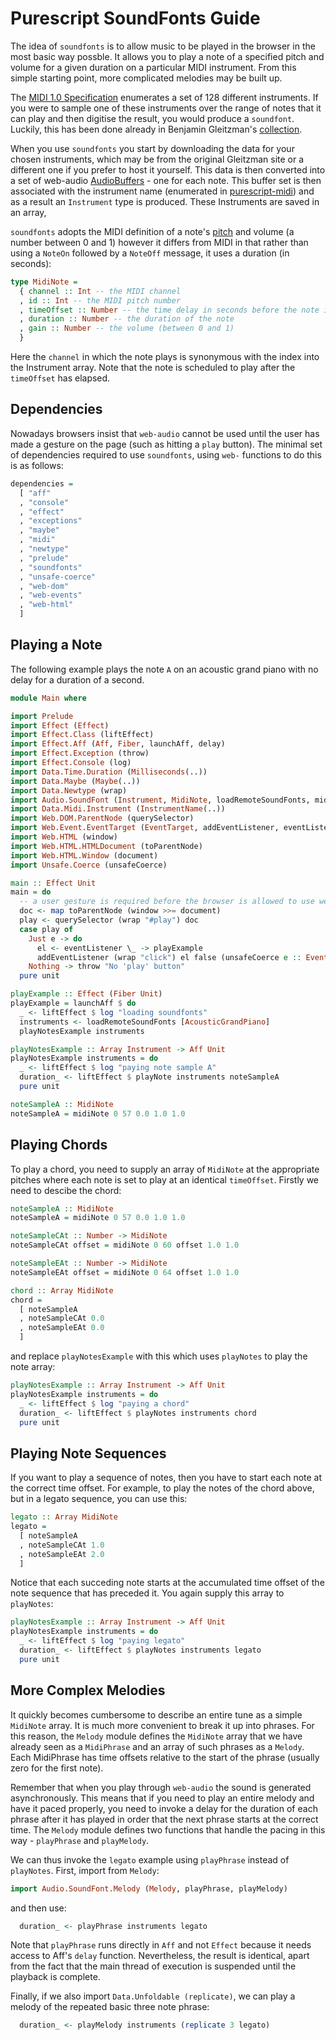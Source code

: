 # Purescript SoundFonts Guide

The idea of ```soundfonts``` is to allow music to be played in the browser in the most basic way possble.  It allows you to play a note of a specified pitch and volume for a given duration on a particular MIDI instrument.  From this simple starting point, more complicated melodies may be built up. 

The [MIDI 1.0 Specification](https://www.midi.org/specifications/midi1-specifications) enumerates a set of 128 different instruments.  If you were to sample one of these instruments over the range of notes that it can play and then digitise the result, you would produce a ```soundfont```.  Luckily, this has been done already in Benjamin Gleitzman's [collection](https://github.com/gleitz/midi-js-soundfonts).

When you use ```soundfonts``` you start by downloading the data for your chosen instruments, which may be from the original Gleitzman site or a different one if you prefer to host it yourself.  This data is then converted into a set of web-audio [AudioBuffers](https://developer.mozilla.org/en-US/docs/Web/API/AudioBuffer) - one for each note.  This buffer set is then associated with the instrument name (enumerated in [purescript-midi](https://github.com/newlandsvalley/purescript-midi)) and as a result an ```Instrument``` type is produced.  These Instruments are saved in an array,

```soundfonts``` adopts the MIDI definition of a note's [pitch](https://newt.phys.unsw.edu.au/jw/notes.html) and volume (a number between 0 and 1) however it differs from MIDI in that rather than using a ```NoteOn``` followed by a ```NoteOff``` message, it uses a duration (in seconds):

```purs 
type MidiNote =
  { channel :: Int -- the MIDI channel
  , id :: Int -- the MIDI pitch number
  , timeOffset :: Number -- the time delay in seconds before the note is played
  , duration :: Number -- the duration of the note
  , gain :: Number -- the volume (between 0 and 1)
  }
```

Here the ```channel``` in which the note plays is synonymous with the index into the Instrument array. Note that the note is scheduled to play after the ```timeOffset``` has elapsed.

## Dependencies

Nowadays browsers insist that ```web-audio``` cannot be used until the user has made a gesture on the page (such as hitting a ```play``` button).  The minimal set of dependencies required to use ```soundfonts```, using ```web-``` functions to do this is as follows:

```purs 
dependencies =
  [ "aff"
  , "console"
  , "effect"
  , "exceptions"
  , "maybe"
  , "midi"
  , "newtype"
  , "prelude"
  , "soundfonts"
  , "unsafe-coerce"
  , "web-dom"
  , "web-events"
  , "web-html"
  ]
```

## Playing a Note 

The following example plays the note ```A``` on an acoustic grand piano with no delay for a duration of a second.

```purs
module Main where

import Prelude
import Effect (Effect)
import Effect.Class (liftEffect)
import Effect.Aff (Aff, Fiber, launchAff, delay)
import Effect.Exception (throw)
import Effect.Console (log)
import Data.Time.Duration (Milliseconds(..))
import Data.Maybe (Maybe(..))
import Data.Newtype (wrap)
import Audio.SoundFont (Instrument, MidiNote, loadRemoteSoundFonts, midiNote, playNote, playNotes)
import Data.Midi.Instrument (InstrumentName(..))
import Web.DOM.ParentNode (querySelector)
import Web.Event.EventTarget (EventTarget, addEventListener, eventListener)
import Web.HTML (window)
import Web.HTML.HTMLDocument (toParentNode)
import Web.HTML.Window (document)
import Unsafe.Coerce (unsafeCoerce)

main :: Effect Unit
main = do
  -- a user gesture is required before the browser is allowed to use web-audio
  doc <- map toParentNode (window >>= document)
  play <- querySelector (wrap "#play") doc
  case play of
    Just e -> do
      el <- eventListener \_ -> playExample
      addEventListener (wrap "click") el false (unsafeCoerce e :: EventTarget)
    Nothing -> throw "No 'play' button"
  pure unit

playExample :: Effect (Fiber Unit)
playExample = launchAff $ do
  _ <- liftEffect $ log "loading soundfonts"
  instruments <- loadRemoteSoundFonts [AcousticGrandPiano]
  playNotesExample instruments 

playNotesExample :: Array Instrument -> Aff Unit
playNotesExample instruments = do
  _ <- liftEffect $ log "paying note sample A"
  duration_ <- liftEffect $ playNote instruments noteSampleA
  pure unit

noteSampleA :: MidiNote
noteSampleA = midiNote 0 57 0.0 1.0 1.0
```

## Playing Chords

To play a chord, you need to supply an array of ```MidiNote``` at the appropriate pitches where each note is set to play at an identical ```timeOffset```.  Firstly we need to descibe the chord:

```purs
noteSampleA :: MidiNote
noteSampleA = midiNote 0 57 0.0 1.0 1.0

noteSampleCAt :: Number -> MidiNote
noteSampleCAt offset = midiNote 0 60 offset 1.0 1.0

noteSampleEAt :: Number -> MidiNote
noteSampleEAt offset = midiNote 0 64 offset 1.0 1.0

chord :: Array MidiNote 
chord = 
  [ noteSampleA
  , noteSampleCAt 0.0 
  , noteSampleEAt 0.0 
  ]
```

and replace ```playNotesExample``` with this which uses ```playNotes``` to play the note array:

```purs
playNotesExample :: Array Instrument -> Aff Unit
playNotesExample instruments = do
  _ <- liftEffect $ log "paying a chord"
  duration_ <- liftEffect $ playNotes instruments chord
  pure unit
```

## Playing Note Sequences

If you want to play a sequence of notes, then you have to start each note at the correct time offset.  For example, to play the notes of the chord above, but in a legato sequence, you can use this:

```purs
legato :: Array MidiNote 
legato = 
  [ noteSampleA
  , noteSampleCAt 1.0 
  , noteSampleEAt 2.0 
  ]
```

Notice that each succeding note starts at the accumulated time offset of the note sequence that has preceded it.  You again supply this array to ```playNotes```:

```purs
playNotesExample :: Array Instrument -> Aff Unit
playNotesExample instruments = do
  _ <- liftEffect $ log "paying legato"
  duration_ <- liftEffect $ playNotes instruments legato
  pure unit
```
## More Complex Melodies 

It quickly becomes cumbersome to describe an entire tune as a simple ```MidiNote``` array.  It is much more convenient to break it up into phrases.  For this reason, the ```Melody``` module defines the ```MidiNote``` array that we have already seen as a ```MidiPhrase``` and an array of such phrases as a ```Melody```. Each MidiPhrase has time offsets relative to the start of the phrase (usually zero for the first note). 

Remember that when you play through ```web-audio``` the sound is generated asynchronously.  This means that if you need to play an entire melody and have it paced properly, you need to invoke a delay for the duration of each phrase after it has played in order that the next phrase starts at the correct time.  The ```Melody``` module defines two functions that handle the pacing in this way - ```playPhrase``` and ```playMelody```.

We can thus invoke the ```legato``` example using ```playPhrase``` instead of ```playNotes```.  First, import from ```Melody```:

```purs
import Audio.SoundFont.Melody (Melody, playPhrase, playMelody)
```

and then use: 

```purs
  duration_ <- playPhrase instruments legato
```

Note that ```playPhrase``` runs directly in ```Aff``` and not ```Effect``` because it needs access to Aff's ```delay``` function.  Nevertheless, the result is identical, apart from the fact that the main thread of execution is suspended until the playback is complete.

Finally, if we also import ```Data.Unfoldable (replicate)```, we can play a melody of the repeated basic three note phrase:

```purs
  duration_ <- playMelody instruments (replicate 3 legato)
```
 
